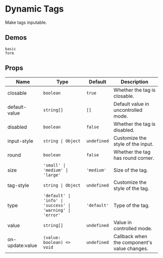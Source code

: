 # Dynamic Tags

Make tags inputable.

## Demos

```demo
basic
form
```

## Props

| Name | Type | Default | Description |
| --- | --- | --- | --- |
| closable | `boolean` | `true` | Whether the tag is closable. |
| default-value | `string[]` | `[]` | Default value in uncontrolled mode. |
| disabled | `boolean` | `false` | Whether the tag is disabled. |
| input-style | `string \| Object` | `undefined` | Customize the style of the input. |
| round | `boolean` | `false` | Whether the tag has round corner. |
| size | `'small' \| 'medium' \| 'large'` | `'medium'` | Size of the tag. |
| tag-style | `string \| Object` | `undefined` | Customize the style of the tag. |
| type | `'default' \| 'info' \| 'success' \| 'warning' \| 'error'` | `'default'` | Type of the tag. |
| value | `string[]` | `undefined` | Value in controlled mode. |
| on-update:value | `(value: boolean) => void` | `undefined` | Callback when the component's value changes. |
